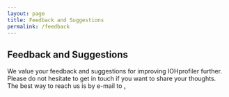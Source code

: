 ```yaml
---
layout: page
title: Feedback and Suggestions
permalink: /feedback
--- 
```


## Feedback and Suggestions

We value your feedback and suggestions for improving IOHprofiler further. Please do not hesitate to get in touch if you want to share your thoughts. The best way to reach us is by e-mail to <a href="mailto: iohprofiler@liacs.leidenuniv.nl">.
